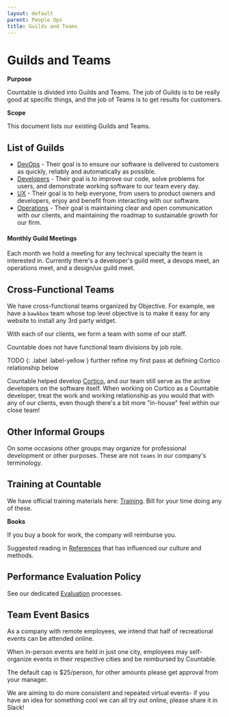 ```yaml
---
layout: default
parent: People Ops
title: Guilds and Teams
---
```


# Guilds and Teams

**Purpose**

Countable is divided into Guilds and Teams. The job of Guilds is to be really good at specific things, and the job of Teams is to get results for customers.

**Scope**

This document lists our existing Guilds and Teams.

## List of Guilds

  - [DevOps](../../devops/DEVOPS/) - Their goal is to ensure our software is delivered to customers as quickly, reliably and automatically as possible.
  - [Developers](../../programming/DEVELOPERS/) - Their goal is to improve our code, solve problems for users, and demonstrate working software to our team every day.
  - [UX](ux/UX/) - Their goal is to help everyone, from users to product owners and developers, enjoy and benefit from interacting with our software.
  - [Operations](../../operations/OPERATIONS/) - Their goal is maintaining clear and open communication with our clients, and maintaining the roadmap to sustainable growth for our firm.
  
#### Monthly Guild Meetings

Each month we hold a meeting for any technical specialty the team is interested in. Currently there's a developer's guild meet, a devops meet, an operations meet, and a design/ux guild meet.

## Cross-Functional Teams

We have cross-functional teams organized by Objective. For example, we have a `bawkbox` team whose top level objective is to make it easy for any website to install any 3rd party widget.

With each of our clients, we form a team with some of our staff.

Countable does not have functional team divisions by job role.

TODO
{: .label .label-yellow }
further refine my first pass at defining Cortico relationship below

Countable helped develop [Cortico](https://cortico.ca/), and our team still serve as the active developers on the software itself. When working on Cortico as a Countable developer, treat the work and working relationship as you would that with any of our clients, even though there's a bit more "in-house" feel within our close team!

## Other Informal Groups

On some occasions other groups may organize for professional development
or other purposes. These are not `teams` in our company's terminology.

## Training at Countable

We have official training materials here: [Training](programming/TRAINING/). Bill for your time doing any of these.

**Books**

If you buy a book for work, the company will reimburse you.

Suggested reading in [References](philosophy/REFERENCES/) that has influenced our culture and methods.

## Performance Evaluation Policy

See our dedicated [Evaluation](programming/EVALUATION/) processes.

## Team Event Basics

As a company with remote employees, we intend that half of recreational events can be attended online.

When in-person events are held in just one city, employees may self-organize events in their respective cities and be reimbursed by Countable. 

The default cap is $25/person, for other amounts please get approval from your manager.

We are aiming to do more consistent and repeated virtual events- if you have an idea for something cool we can all try out online, please share it in Slack!
